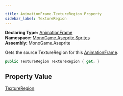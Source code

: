 ```yaml
---

title: AnimationFrame.TextureRegion Property
sidebar_label: TextureRegion
---
```

**Declaring Type:** [AnimationFrame](../)  
**Namespace:** [MonoGame.Aseprite.Sprites](../../)  
**Assembly:** MonoGame.Aseprite

Gets the source TextureRegion for this [AnimationFrame](../).

```csharp
public TextureRegion TextureRegion { get; }
```

## Property Value

[TextureRegion](../../../TextureRegion/)


